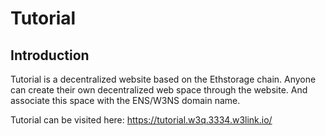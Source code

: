 # Tutorial

## Introduction
Tutorial is a decentralized website based on the Ethstorage chain. Anyone can create their own decentralized web space through the website.
And associate this space with the ENS/W3NS domain name.

Tutorial can be visited here: https://tutorial.w3q.3334.w3link.io/